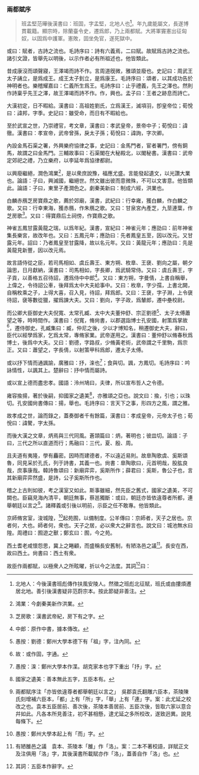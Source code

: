 ### 兩都賦序

> 班孟堅<span class="n">范曄後漢書曰：班固，字孟堅，北地人也[^1.1.z4]。年九歲能屬文，長遂博貫載籍。顯宗時，除蘭臺令史，遷爲郎，乃上兩都賦。大將軍竇憲出征匈奴，以固爲中護軍。憲敗，固坐免官，遂死獄中。</span>

或曰：賦者，古詩之流也。<span class="n">毛詩序曰：詩有六義焉，二曰賦。故賦爲古詩之流也。諸引文證，皆舉先以明後，以示作者必有所祖述也，他皆類此。</span>

昔成康沒而頌聲寢，王澤竭而詩不作。<span class="n">言周道旣微，雅頌並廢也。史記曰：周武王太子誦立，是爲成王。成王太子釗立，是爲康王。毛詩序曰：頌者，以其成功告於神明者也。樂稽耀嘉曰：仁義所生爲王。毛詩序曰：止乎禮義，先王之澤也。然則作詩稟乎先王之澤，故王澤竭而詩不作。作，興也。孟子曰：王者之跡息而詩亡。</span>

大漢初定，日不暇給。<span class="n">漢書曰：高祖姓劉氏，立爲漢王，滅項羽，卽皇帝位；荀悅曰：諱邦，字季。史記曰：雖受命，而日有不暇給也。</span>

至於武宣之世，乃崇禮官，考文章，<span class="n">漢書曰：孝武皇帝，景帝中子；荀悅曰：諱徹。漢書曰：孝宣帝，武帝曾孫，戾太子孫；荀悅曰：諱詢，字次卿。</span>

內設金馬石渠之署，外興樂府協律之事，<span class="n">史記曰：金馬門者，宦者署門，傍有銅馬，故謂之曰金馬門。三輔故事曰：石渠閣在大秘殿北，以閣秘書。漢書曰：武帝定郊祀之禮，乃立樂府，以李延年爲協律都尉。</span>

以興廢繼絕，潤色鴻業[^1.1.z7]，是以衆庶說豫，福應尤盛。<span class="n">言能發起遺文，以光讚大業也。論語：子曰，興滅國，繼絕世。然文雖出彼而意微殊，不可以文害意。他皆類此。論語：子曰，東里子產潤色之。劇秦美新曰：制成六經，洪業也。</span>

白麟赤鴈芝房寶鼎之歌，薦於郊廟，<span class="n">漢書，武紀曰：行幸雍，獲白麟，作白麟之歌。又曰：行幸東海，獲赤鴈，作朱鴈之歌。又曰：甘泉宮內產芝，九莖連葉，作芝房歌[^1.1.z9]。又曰：得寶鼎后土祠傍，作寶鼎之歌。</span>

神雀五鳳甘露黃龍之瑞，以爲年紀。<span class="n">漢書，宣紀曰：神雀元年；應劭曰：前年神雀集長樂宮，故改年也。又曰：五鳳元年；應劭曰：先者鳳皇五至，因以改元。又甘露元年。詔曰：乃者鳳皇至甘露降，故以名元年。又曰：黃龍元年；應劭曰：先是黃龍見新豐，因以改元焉。</span>

故言語侍從之臣，若司馬相如、虞丘壽王、東方朔、枚臯、王襃、劉向之屬，朝夕論思，日月獻納，<span class="n">漢書曰：司馬相如，字長卿，爲武騎常侍。又曰：虞丘壽王，字子貢，以善格五召待詔，遷爲侍中中郎[^1.1.z11]。又曰：東方朔，字曼倩，上書自稱舉，上偉之，令待詔公車，後拜爲太中大夫給事中。又曰：枚臯，字少孺，上書北闕，自稱枚乘之子，上得大喜，召入見，待詔，拜爲郎。又曰：王襃，字子淵，上令襃待詔，襃等數從獵，擢爲諫大夫。又曰：劉向，字子政，爲輦郎，遷中壘校尉。</span>

而公卿大臣御史大夫倪寬、太常孔臧、太中大夫董仲舒、宗正劉德[^1.1.m1]、太子太傅蕭望之等，時時間作。<span class="n">漢書曰：倪寬，脩尙書，以郡選詣博士孔安國，射策爲掌故[^1.1.z12]，遷侍御史。孔臧集曰：臧，仲尼之後，少以才博知名，稍遷御史大夫，辭曰，臣代以經學爲家，乞爲太常，專脩家業。武帝遂用之。漢書曰：董仲舒以脩春秋爲博士，後爲中大夫。又曰：劉德，字路叔，少脩黃老術，武帝謂之千里駒，爲宗正。又曰：蕭望之，字長倩，以射策甲科爲郎，遷太子太傅。</span>

或以抒下情而通諷諭，<span class="n">廣雅曰：抒，㳿也[^1.1.m2]；食與切。諷，方鳳切。毛詩序曰：吟詠情性，以諷其上。楚辭曰：抒中情而屬詩。</span>

或以宣上德而盡忠孝。<span class="n">國語：泠州鳩曰，夫律，所以宣布哲人之令德。</span>

雍容揄揚，著於後嗣，抑國家之遺美[^1.1.z13]，亦雅頌之亞也。<span class="n">說文曰：揄，引也；以珠切。孔安國尙書傳曰：揚，舉也。毛詩序曰：言天下之事，形四方之風，謂之雅。</span>

故孝成之世，論而錄之，蓋奏御者千有餘篇，<span class="n">漢書曰：孝成皇帝，元帝太子也；荀悅曰：諱驁，字太孫。</span>

而後大漢之文章，炳焉與三代同風。<span class="n">蒼頡篇曰：炳，著明也；彼皿切。論語：子曰，三代之所以直道而行；馬融曰：三代，夏、殷、周。</span>

且夫道有夷隆，學有麤密。因時而建德者，不以遠近易則。故臯陶歌虞、奚斯頌魯，同見采於孔氏，列于詩書，其義一也。<span class="n">尙書：臯陶歌曰，元首明哉，股肱良哉，庶事康哉。韓詩魯頌曰：新廟弈弈，奚斯所作；薛君曰：奚斯，魯公子也，言其新廟弈弈然盛，是詩，公子奚斯所作也。</span>

稽之上古則如彼，考之漢室又如此。斯事雖細，然先臣之舊式，國家之遺美，不可闕也。臣竊見海內清平，朝廷無事，<span class="n">蔡邕獨斷：或曰，朝廷亦皆依違尊者所都，連舉朝廷以言之[^1.1.2]。諸釋義或引後以明前，示臣之任不敢專。他皆類此。</span>

京師脩宮室，浚城隍，[^1.1.m3]起苑囿，以備制度。<span class="n">公羊傳曰：京師者，天子之居也。京者何，大也。師者何，衆也。天子之居，必以衆大之辭言也。說文曰：城池無水曰隍。周禮曰：囿遊之獸；鄭玄曰：囿，今之苑。</span>

西土耆老咸懷怨思，冀上之睠顧，而盛稱長安舊制，有陋洛邑之議[^1.1.3]。<span class="n">長安在西，故曰西土。尙書曰：西土有衆。</span>

故臣作兩都賦，以極衆人之所眩曜，折以今之法度。其詞[^1.1.z15]曰：

[^1.1.2]: 兩都賦序注「亦皆依違尊者都舉朝廷以言之」　吳郡袁氏翻雕六臣本，茶陵陳氏刻增補六臣本，「都」上有「所」字，「舉」上有「連」字。案：此尤延之校改之也。袁本五臣居前、善次後，茶陵本善居前、五臣次後，皆取六家以意合幷如此。凡各本所見善注，初不甚相懸，逮尤延之多所校改，遂致迥異。說見每條下。
[^1.1.3]: 有陋雒邑之議　袁本、茶陵本「雒」作「洛」。案：二本不著校語，詳賦正文及注俱用「洛」字，其後漢書所載賦亦作「洛」，蓋善自作「洛」也。

[^1.1.z4]: 北地人：今後漢書班彪傳作扶風安陵人。然徵之班彪北征賦，班氏或由摟煩遷居北地。善引後漢書疑非范蔚宗本。按此節疑非善注。
[^1.1.z7]: 鴻業：今劇秦美新作洪業。
[^1.1.z9]: 芝房歌：漢書武帝紀，房下有之字。
[^1.1.z11]: 中郎：原作中書，據本傳改。
[^1.1.z12]: 故：或作固，字通。
[^1.1.z13]: 國家之遺美：善本無此五字，五臣本有。
[^1.1.z15]: 其詞：五臣本作辭字。

[^1.1.m1]: 愚按：劉德：鄭州大學本德下有「祖」字，注內同。
[^1.1.m2]: 愚按：㳿：鄭州大學本作渫。胡克家本也字下重出「抒」字。
[^1.1.m3]: 愚按：鄭州大學本起上有「而」字。
